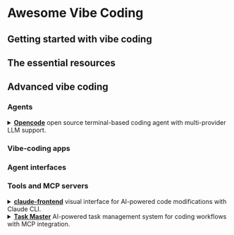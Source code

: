 # Awesome Vibe Coding

## Getting started with vibe coding

## The essential resources

## Advanced vibe coding

### Agents

<details>
<summary><a href="https://opencode.ai/"><strong>Opencode</strong></a> open source terminal-based coding agent with multi-provider LLM support.</summary>
<blockquote>Opencode supports 75+ LLM providers and integrates with IDEs including Cursor and VS Code, enabling flexible model subscriptions for terminal-based development workflows.</blockquote>
</details>

### Vibe-coding apps

### Agent interfaces

### Tools and MCP servers

<details>
<summary><a href="https://github.com/tobias-schuemann/claude-frontend"><strong>claude-frontend</strong></a> visual interface for AI-powered code modifications with Claude CLI.</summary>
<blockquote>claude-frontend provides a browser widget that allows developers to select webpage elements and send them to Claude for instant code modifications, supporting multiple frameworks including Next.js, Vite, React, and Vue in local development environments.</blockquote>
</details>

<details>
<summary><a href="https://www.task-master.dev/"><strong>Task Master</strong></a> AI-powered task management system for coding workflows with MCP integration.</summary>
<blockquote>Task Master breaks down complex projects into manageable tasks, integrates with editors like Cursor and VS Code through MCP, and supports multiple AI providers to enhance development productivity without requiring API keys for Claude Code CLI usage.</blockquote>
</details>
